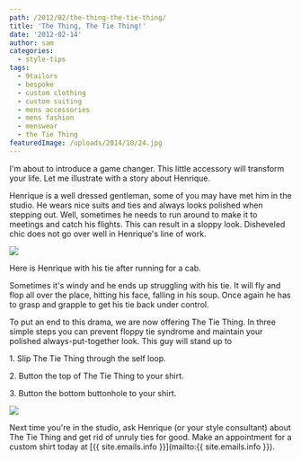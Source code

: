 ```yaml
---
path: /2012/02/the-thing-the-tie-thing/
title: 'The Thing, The Tie Thing!'
date: '2012-02-14'
author: sam
categories:
  - style-tips
tags:
  - 9tailors
  - bespoke
  - custom clothing
  - custom suiting
  - mens accessories
  - mens fashion
  - menswear
  - the Tie Thing
featuredImage: /uploads/2014/10/24.jpg
---
```

I'm about to introduce a game changer. This little accessory will transform your life. Let me illustrate with a story about Henrique.

Henrique is a well dressed gentleman, some of you may have met him in the studio. He wears nice suits and ties and always looks polished when stepping out. Well, sometimes he needs to run around to make it to meetings and catch his flights. This can result in a sloppy look. Disheveled chic does not go over well in Henrique's line of work.

[![](http://1.bp.blogspot.com/-1SWuhctKx7E/TzqfU9NdlNI/AAAAAAAABJ0/4qjZLsnxexk/s400/henrique_4.jpg)](http://1.bp.blogspot.com/-1SWuhctKx7E/TzqfU9NdlNI/AAAAAAAABJ0/4qjZLsnxexk/s1600/henrique_4.jpg)

Here is Henrique with his tie after running for a cab.

Sometimes it's windy and he ends up struggling with his tie. It will fly and flop all over the place, hitting his face, falling in his soup. Once again he has to grasp and grapple to get his tie back under control.

To put an end to this drama, we are now offering The Tie Thing. In three simple steps you can prevent floppy tie syndrome and maintain your polished always-put-together look. This guy will stand up to

1\. Slip The Tie Thing through the self loop.

2\. Button the top of The Tie Thing to your shirt.

3\. Button the bottom buttonhole to your shirt.

[![](http://1.bp.blogspot.com/-7YdbKGeaiEU/TzqIC3zP4TI/AAAAAAAABJc/ys3K4zDFvm0/s400/henrique_2.jpg)](http://1.bp.blogspot.com/-7YdbKGeaiEU/TzqIC3zP4TI/AAAAAAAABJc/ys3K4zDFvm0/s1600/henrique_2.jpg)

Next time you're in the studio, ask Henrique (or your style consultant) about The Tie Thing and get rid of unruly ties for good. Make an appointment for a custom shirt today at [{{ site.emails.info }}](mailto:{{ site.emails.info }}).